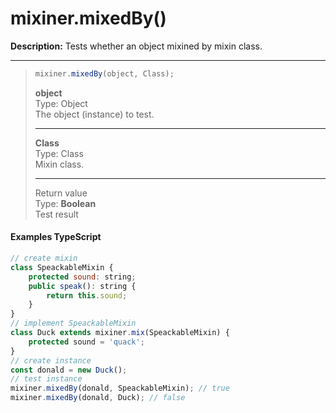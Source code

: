 # mixiner.mixedBy\(\)

**Description:** Tests whether an object mixined by mixin class.

---
> ```javascript
> mixiner.mixedBy(object, Class);
> ```
> **object**  
> Type: Object  
> The object (instance) to test.  
> 
> ---
> 
> **Class**  
> Type: Class  
> Mixin class.  
> 
> ---
> 
> Return value  
> Type: **Boolean**  
> Test result  

#### Examples TypeScript

```javascript
// create mixin
class SpeackableMixin {
    protected sound: string;
    public speak(): string {
        return this.sound;
    }
}
// implement SpeackableMixin
class Duck extends mixiner.mix(SpeackableMixin) {
    protected sound = 'quack';
}
// create instance
const donald = new Duck();
// test instance
mixiner.mixedBy(donald, SpeackableMixin); // true
mixiner.mixedBy(donald, Duck); // false
```

